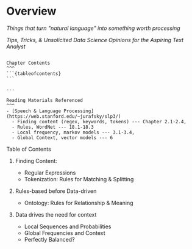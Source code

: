 # Overview

_Things that turn "natural language" into something worth processing_

_Tips, Tricks, & Unsolicited Data Science Opinions for the Aspiring Text Analyst_


````{panels}

Chapter Contents
^^^
```{tableofcontents}
```

---

Reading Materials Referenced 
^^^
- [Speech & Language Processing](https://web.stanford.edu/~jurafsky/slp3/)
  - Finding content (regex, keywords, tokens) --- Chapter 2.1-2.4, 
  - Rules, WordNet --- 18.1-18.3
  - Local frequency, markov models --- 3.1-3.4, 
  - Global Context, vector models --- 6
````



Table of Contents
1. Finding Content: 
   - Regular Expressions
   - Tokenization: Rules for Matching & Splitting
   
1. Rules-based before Data-driven
   - Ontology: Rules for Relationship & Meaning
2. Data drives the need for context
   - Local Sequences and Probabilities
   - Global Frequencies and Context
   - Perfectly Balanced? 
   


